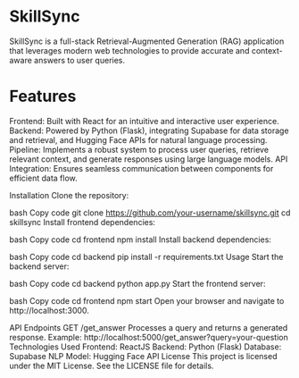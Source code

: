 # SkillSync

SkillSync is a full-stack Retrieval-Augmented Generation (RAG) application that leverages modern web technologies to provide accurate and context-aware answers to user queries.

# Features
Frontend: Built with React for an intuitive and interactive user experience.
Backend: Powered by Python (Flask), integrating Supabase for data storage and retrieval, and Hugging Face APIs for natural language processing.
Pipeline: Implements a robust system to process user queries, retrieve relevant context, and generate responses using large language models.
API Integration: Ensures seamless communication between components for efficient data flow.


Installation
Clone the repository:

bash
Copy code
git clone https://github.com/your-username/skillsync.git
cd skillsync
Install frontend dependencies:

bash
Copy code
cd frontend
npm install
Install backend dependencies:

bash
Copy code
cd backend
pip install -r requirements.txt
Usage
Start the backend server:

bash
Copy code
cd backend
python app.py
Start the frontend server:

bash
Copy code
cd frontend
npm start
Open your browser and navigate to http://localhost:3000.

API Endpoints
GET /get_answer
Processes a query and returns a generated response.
Example: http://localhost:5000/get_answer?query=your-question
Technologies Used
Frontend: ReactJS
Backend: Python (Flask)
Database: Supabase
NLP Model: Hugging Face API
License
This project is licensed under the MIT License. See the LICENSE file for details.
